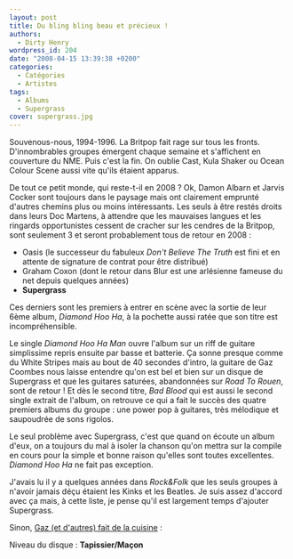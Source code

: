 ```yaml
---
layout: post
title: Du bling bling beau et précieux !
authors:
  - Dirty Henry
wordpress_id: 204
date: "2008-04-15 13:39:38 +0200"
categories:
  - Catégories
  - Artistes
tags:
  - Albums
  - Supergrass
cover: supergrass.jpg
---
```


Souvenous-nous, 1994-1996. La Britpop fait rage sur tous les fronts.
D'innombrables groupes émergent chaque semaine et s'affichent en couverture du
NME. Puis c'est la fin. On oublie Cast, Kula Shaker ou Ocean Colour Scene aussi
vite qu'ils étaient apparus.

De tout ce petit monde, qui reste-t-il en 2008 ? Ok, Damon Albarn et Jarvis
Cocker sont toujours dans le paysage mais ont clairement emprunté d'autres
chemins plus ou moins intéressants. Les seuls à être restés droits dans leurs
Doc Martens, à attendre que les mauvaises langues et les ringards opportunistes
cessent de cracher sur les cendres de la Britpop, sont seulement 3 et seront
probablement tous de retour en 2008 :

- Oasis (le successeur du fabuleux _Don't Believe The Truth_ est fini et en
  attente de signature de contrat pour être distribué)
- Graham Coxon (dont le retour dans Blur est une arlésienne fameuse du net
  depuis quelques années)
- **Supergrass**

Ces derniers sont les premiers à entrer en scène avec la sortie de leur 6ème
album, _Diamond Hoo Ha_, à la pochette aussi ratée que son titre est
incompréhensible.

Le single _Diamond Hoo Ha Man_ ouvre l'album sur un riff de guitare simplissime
repris ensuite par basse et batterie. Ça sonne presque comme du White Stripes
mais au bout de 40 secondes d'intro, la guitare de Gaz Coombes nous laisse
entendre qu'on est bel et bien sur un disque de Supergrass et que les guitares
saturées, abandonnées sur _Road To Rouen_, sont de retour ! Et dès le second
titre, _Bad Blood_ qui est aussi le second single extrait de l'album, on
retrouve ce qui a fait le succès des quatre premiers albums du groupe : une
power pop à guitares, très mélodique et saupoudrée de sons rigolos.

Le seul problème avec Supergrass, c'est que quand on écoute un album d'eux, on a
toujours du mal à isoler la chanson qu'on mettra sur la compile en cours pour la
simple et bonne raison qu'elles sont toutes excellentes. _Diamond Hoo Ha_ ne
fait pas exception.

J'avais lu il y a quelques années dans _Rock&Folk_ que les seuls groupes à
n'avoir jamais déçu étaient les Kinks et les Beatles. Je suis assez d'accord
avec ça mais, à cette liste, je pense qu'il est largement temps d'ajouter
Supergrass.

Sinon, [Gaz (et d'autres) fait de la cuisine][1] :

Niveau du disque : **Tapissier/Maçon**

[1]:
  https://web.archive.org/web/20110814000103/http://cookingwithrockstars.com/artist/supergrass-gaz-coombes

